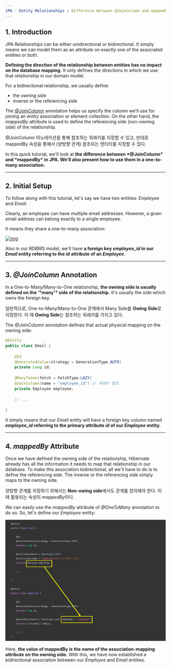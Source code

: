 ```yaml
---
JPA - Entity Relationships : Difference Between @JoinColumn and mappedBy
---
```


## 1. Introduction

JPA Relationships can be either unidirectional or bidirectional. It simply means we can model them as an attribute on exactly one of the associated entities or both.

**Defining the direction of the relationship between entities has no impact on the database mapping.** It only defines the directions in which we use that relationship in our domain model.

For a bidirectional relationship, we usually define:

- the owning side
- inverse or the referencing side

The [*@JoinColumn*](https://www.baeldung.com/jpa-join-column) annotation helps us specify the column we'll use for joining an entity association or element collection. On the other hand, the *mappedBy* attribute is used to define the referencing side (non-owning side) of the relationship.

@JoinColumn 어노테이션을 통해 참조하는 외래키를 지정할 수 있고, 반대로 mappedBy 속성을 통해서 (양방향 관계) 참조되는 엔티티를 지정할 수 있다. 

In this quick tutorial, we'll look at **the difference between \*@JoinColumn\* and \*mappedBy\*** **in JPA. We'll also present how to use them in a one-to-many association.**

___

## 2. Initial Setup

To follow along with this tutorial, let's say we have two entities: *Employee* and *Email.*

Clearly, an employee can have multiple email addresses. However, a given email address can belong exactly to a single employee.

It means they share a one-to-many association:

[![img](https://www.baeldung.com/wp-content/uploads/2018/11/12345789.png)](https://www.baeldung.com/wp-content/uploads/2018/11/12345789.png)

Also in our RDBMS model, we'll have **a foreign key *employee_id* in our *Email* entity referring to the *id* attribute of an *Employee***.

___

## 3. *@JoinColumn* Annotation

In a One-to-Many/Many-to-One relationship, **the owning side is usually defined on the ‘\*many'\* side of the relationship.** It's usually the side which owns the foreign key.

일반적으로, One-to-Many/Many-to-One 관계에서 Many Side를 **Owing Side**로 지정한다. 이 때 **Owing Side**는 참조하는 외래키를 가지고 있다. 

The *@JoinColumn* annotation defines that actual physical mapping on the owning side:

```java
@Entity
public class Email {

    @Id
    @GeneratedValue(strategy = GenerationType.AUTO)
    private Long id;
    
    @ManyToOne(fetch = FetchType.LAZY)
    @JoinColumn(name = "employee_id") // 외래키 참조. 
    private Employee employee;

    // ...

}
```

It simply means that our *Email* entity will have a foreign key column named ***employee_id* referring to the primary attribute *id* of our *Employee* entity.**

___

## 4. *mappedBy* Attribute

Once we have defined the owning side of the relationship, Hibernate already has all the information it needs to map that relationship in our database. To make this association bidirectional, all we'll have to do is to define the referencing side. The inverse or the referencing side simply maps to the owning side.

양방향 관계를 지정하기 위해서는 **Non-owing side**에서도 관계를 정의해야 한다. 이 때 활용되는 속성이 *mappedBy*이다. 

We can easily use the *mappedBy* attribute of *@OneToMany* annotation to do so. So, let's define our *Employee* entity:

![directions_img1](./image/difference_img1.png)

Here, **the value of mappedBy is the name of the association-mapping attribute on the owning side.** With this, we have now established a bidirectional association between our *Employee* and *Email* entities.

